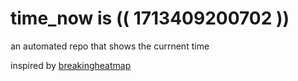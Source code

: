 # time_now is (( 1713409200702 ))

an automated repo that shows the currnent time

inspired by [breakingheatmap](https://github.com/breakingheatmap/breakingheatmap)